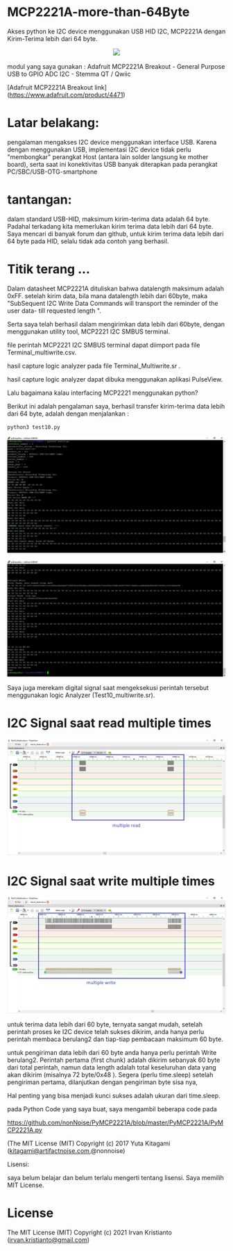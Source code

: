 # MCP2221A-more-than-64Byte


Akses python ke I2C device menggunakan USB HID I2C, MCP2221A
dengan Kirim-Terima lebih dari 64 byte.

<p align="center">
  <img src="img/Gambar01.png">
</p>

modul yang saya gunakan : Adafruit MCP2221A Breakout - General Purpose USB to GPIO ADC I2C - Stemma QT / Qwiic

[Adafruit MCP2221A Breakout link] (https://www.adafruit.com/product/4471)

# Latar belakang:
pengalaman mengakses I2C device menggunakan interface USB. Karena dengan menggunakan USB, 
implementasi I2C device tidak perlu "membongkar" perangkat Host (antara lain solder langsung ke mother board), 
serta saat ini konektivitas USB banyak diterapkan pada perangkat PC/SBC/USB-OTG-smartphone

# tantangan:
dalam standard USB-HID, maksimum kirim-terima data adalah 64 byte. 
Padahal terkadang kita memerlukan kirim terima data lebih dari 64 byte.
Saya mencari di banyak forum dan github, untuk kirim terima data lebih dari 64 byte pada HID, 
selalu tidak ada contoh yang berhasil.

# Titik terang ... 
Dalam datasheet MCP2221A dituliskan bahwa datalength maksimum adalah 0xFF. 
setelah kirim data, bila mana datalength lebih dari 60byte, 
maka "SubSequent I2C Write Data Commands will transport the reminder of the user data- till requested length ".

Serta saya telah berhasil dalam mengirimkan data lebih dari 60byte, 
dengan menggunakan utility tool, MCP2221 I2C SMBUS terminal.

file perintah MCP2221 I2C SMBUS terminal dapat diimport pada file Terminal_multiwrite.csv.

hasil capture logic analyzer pada file Terminal_Multiwrite.sr .

hasil capture logic analyzer dapat dibuka menggunakan aplikasi PulseView.

Lalu bagaimana kalau interfacing MCP2221 menggunakan python?

Berikut ini adalah pengalaman saya, berhasil transfer kirim-terima data lebih dari 64 byte, adalah dengan menjalankan :

```
python3 test10.py
```

<p align="center">
  <img src="img/python01.png">
</p>


<p align="center">
  <img src="img/python02.png">
</p>


Saya juga merekam digital signal saat mengeksekusi perintah tersebut menggunakan logic Analyzer (Test10_multiwrite.sr).

# I2C Signal saat read multiple times

<p align="center">
  <img src="img/multipleread.png">
</p>
 
# I2C Signal saat write multiple times

<p align="center">
  <img src="img/multiplewrite.png">
</p>
 

untuk terima data lebih dari 60 byte,
ternyata sangat mudah,
setelah perintah proses ke I2C device telah sukses dikirim, 
anda hanya perlu perintah membaca berulang2 dan tiap-tiap pembacaan maksimum 60 byte.

untuk pengiriman data lebih dari 60 byte 
anda hanya perlu perintah Write berulang2.
Perintah pertama (first chunk) adalah dikirim sebanyak 60 byte dari total perintah, 
namun data length adalah total keseluruhan data yang akan dikirim (misalnya 72 byte/0x48 ). 
Segera (perlu time.sleep) setelah pengiriman pertama, dilanjutkan dengan pengiriman byte sisa nya,

Hal penting yang bisa menjadi kunci sukses adalah ukuran dari time.sleep.

pada Python Code yang saya buat, saya mengambil beberapa code pada  

https://github.com/nonNoise/PyMCP2221A/blob/master/PyMCP2221A/PyMCP2221A.py

(The MIT License (MIT) Copyright (c) 2017 Yuta Kitagami (kitagami@artifactnoise.com,@nonnoise)

Lisensi:

saya belum belajar dan belum terlalu mengerti  tentang lisensi.
Saya memilih MIT License.

# License 

The MIT License (MIT) Copyright (c) 2021 Irvan Kristianto (irvan.kristianto@gmail.com)

